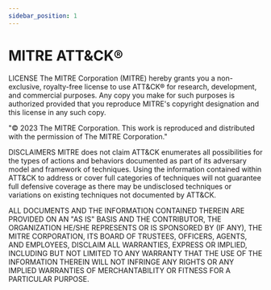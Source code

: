 ```yaml
---
sidebar_position: 1
---
```


# MITRE ATT&CK®

LICENSE
The MITRE Corporation (MITRE) hereby grants you a non-exclusive, royalty-free license to use ATT&CK® for research, development, and commercial purposes. Any copy you make for such purposes is authorized provided that you reproduce MITRE's copyright designation and this license in any such copy.

"© 2023 The MITRE Corporation. This work is reproduced and distributed with the permission of The MITRE Corporation."

DISCLAIMERS
MITRE does not claim ATT&CK enumerates all possibilities for the types of actions and behaviors documented as part of its adversary model and framework of techniques. Using the information contained within ATT&CK to address or cover full categories of techniques will not guarantee full defensive coverage as there may be undisclosed techniques or variations on existing techniques not documented by ATT&CK.

ALL DOCUMENTS AND THE INFORMATION CONTAINED THEREIN ARE PROVIDED ON AN "AS IS" BASIS AND THE CONTRIBUTOR, THE ORGANIZATION HE/SHE REPRESENTS OR IS SPONSORED BY (IF ANY), THE MITRE CORPORATION, ITS BOARD OF TRUSTEES, OFFICERS, AGENTS, AND EMPLOYEES, DISCLAIM ALL WARRANTIES, EXPRESS OR IMPLIED, INCLUDING BUT NOT LIMITED TO ANY WARRANTY THAT THE USE OF THE INFORMATION THEREIN WILL NOT INFRINGE ANY RIGHTS OR ANY IMPLIED WARRANTIES OF MERCHANTABILITY OR FITNESS FOR A PARTICULAR PURPOSE.

